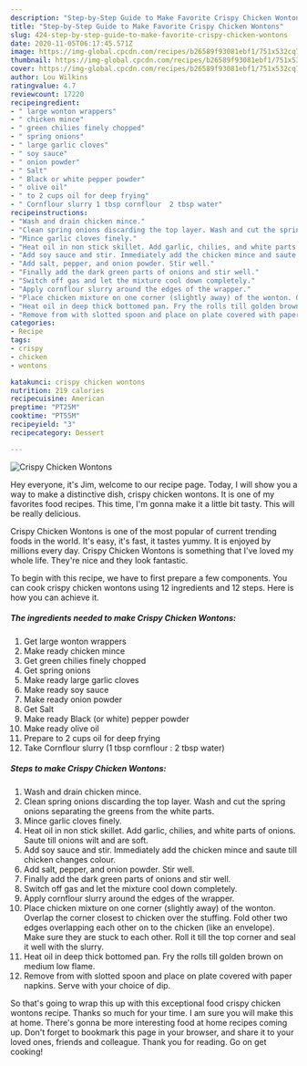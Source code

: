 ```yaml
---
description: "Step-by-Step Guide to Make Favorite Crispy Chicken Wontons"
title: "Step-by-Step Guide to Make Favorite Crispy Chicken Wontons"
slug: 424-step-by-step-guide-to-make-favorite-crispy-chicken-wontons
date: 2020-11-05T06:17:45.571Z
image: https://img-global.cpcdn.com/recipes/b26589f93081ebf1/751x532cq70/crispy-chicken-wontons-recipe-main-photo.jpg
thumbnail: https://img-global.cpcdn.com/recipes/b26589f93081ebf1/751x532cq70/crispy-chicken-wontons-recipe-main-photo.jpg
cover: https://img-global.cpcdn.com/recipes/b26589f93081ebf1/751x532cq70/crispy-chicken-wontons-recipe-main-photo.jpg
author: Lou Wilkins
ratingvalue: 4.7
reviewcount: 17220
recipeingredient:
- " large wonton wrappers"
- " chicken mince"
- " green chilies finely chopped"
- " spring onions"
- " large garlic cloves"
- " soy sauce"
- " onion powder"
- " Salt"
- " Black or white pepper powder"
- " olive oil"
- " to 2 cups oil for deep frying"
- " Cornflour slurry 1 tbsp cornflour  2 tbsp water"
recipeinstructions:
- "Wash and drain chicken mince."
- "Clean spring onions discarding the top layer. Wash and cut the spring onions separating the greens from the white parts."
- "Mince garlic cloves finely."
- "Heat oil in non stick skillet. Add garlic, chilies, and white parts of onions. Saute till onions wilt and are soft."
- "Add soy sauce and stir. Immediately add the chicken mince and saute till chicken changes colour."
- "Add salt, pepper, and onion powder. Stir well."
- "Finally add the dark green parts of onions and stir well."
- "Switch off gas and let the mixture cool down completely."
- "Apply cornflour slurry around the edges of the wrapper."
- "Place chicken mixture on one corner (slightly away) of the wonton. Overlap the corner closest to chicken over the stuffing. Fold other two edges overlapping each other on to the chicken (like an envelope). Make sure they are stuck to each other. Roll it till the top corner and seal it well with the slurry."
- "Heat oil in deep thick bottomed pan. Fry the rolls till golden brown on medium low flame."
- "Remove from with slotted spoon and place on plate covered with paper napkins. Serve with your choice of dip."
categories:
- Recipe
tags:
- crispy
- chicken
- wontons

katakunci: crispy chicken wontons 
nutrition: 219 calories
recipecuisine: American
preptime: "PT25M"
cooktime: "PT55M"
recipeyield: "3"
recipecategory: Dessert

---
```



![Crispy Chicken Wontons](https://img-global.cpcdn.com/recipes/b26589f93081ebf1/751x532cq70/crispy-chicken-wontons-recipe-main-photo.jpg)

Hey everyone, it's Jim, welcome to our recipe page. Today, I will show you a way to make a distinctive dish, crispy chicken wontons. It is one of my favorites food recipes. This time, I'm gonna make it a little bit tasty. This will be really delicious.

Crispy Chicken Wontons is one of the most popular of current trending foods in the world. It's easy, it's fast, it tastes yummy. It is enjoyed by millions every day. Crispy Chicken Wontons is something that I've loved my whole life. They're nice and they look fantastic.




To begin with this recipe, we have to first prepare a few components. You can cook crispy chicken wontons using 12 ingredients and 12 steps. Here is how you can achieve it.

<!--inarticleads1-->

##### The ingredients needed to make Crispy Chicken Wontons:

1. Get  large wonton wrappers
1. Make ready  chicken mince
1. Get  green chilies finely chopped
1. Get  spring onions
1. Make ready  large garlic cloves
1. Make ready  soy sauce
1. Make ready  onion powder
1. Get  Salt
1. Make ready  Black (or white) pepper powder
1. Make ready  olive oil
1. Prepare  to 2 cups oil for deep frying
1. Take  Cornflour slurry (1 tbsp cornflour : 2 tbsp water)




<!--inarticleads2-->

##### Steps to make Crispy Chicken Wontons:

1. Wash and drain chicken mince.
1. Clean spring onions discarding the top layer. Wash and cut the spring onions separating the greens from the white parts.
1. Mince garlic cloves finely.
1. Heat oil in non stick skillet. Add garlic, chilies, and white parts of onions. Saute till onions wilt and are soft.
1. Add soy sauce and stir. Immediately add the chicken mince and saute till chicken changes colour.
1. Add salt, pepper, and onion powder. Stir well.
1. Finally add the dark green parts of onions and stir well.
1. Switch off gas and let the mixture cool down completely.
1. Apply cornflour slurry around the edges of the wrapper.
1. Place chicken mixture on one corner (slightly away) of the wonton. Overlap the corner closest to chicken over the stuffing. Fold other two edges overlapping each other on to the chicken (like an envelope). Make sure they are stuck to each other. Roll it till the top corner and seal it well with the slurry.
1. Heat oil in deep thick bottomed pan. Fry the rolls till golden brown on medium low flame.
1. Remove from with slotted spoon and place on plate covered with paper napkins. Serve with your choice of dip.




So that's going to wrap this up with this exceptional food crispy chicken wontons recipe. Thanks so much for your time. I am sure you will make this at home. There's gonna be more interesting food at home recipes coming up. Don't forget to bookmark this page in your browser, and share it to your loved ones, friends and colleague. Thank you for reading. Go on get cooking!
